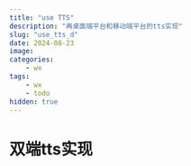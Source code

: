 ```yaml
---
title: "use TTS"
description: "再桌面端平台和移动端平台的tts实现"
slug: "use_tts_d"
date: 2024-08-23
image:
categories:
    - wx
tags:
    - wx
    - todo
hidden: true
---
```


# 双端tts实现

